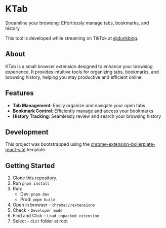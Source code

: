 # KTab

Streamline your browsing: Effortlessly manage tabs, bookmarks, and history.

This tool is developed while streaming on TikTok at [@dunkbing](https://www.tiktok.com/@dunkbing).

## About

KTab is a small browser extension designed to enhance your browsing experience. It provides intuitive tools for organizing tabs, bookmarks, and browsing history, helping you stay productive and efficient online.

## Features

- **Tab Management**: Easily organize and navigate your open tabs
- **Bookmark Control**: Efficiently manage and access your bookmarks
- **History Tracking**: Seamlessly review and search your browsing history

## Development

This project was bootstrapped using the [chrome-extension-boilerplate-react-vite](https://github.com/Jonghakseo/chrome-extension-boilerplate-react-vite) template.

## Getting Started

1. Clone this repository.
2. Run `pnpm install`
3. Run:
    - Dev: `pnpm dev`
    - Prod: `pnpm build`
4. Open in browser - `chrome://extensions`
5. Check - `Developer mode`
6. Find and Click - `Load unpacked extension`
7. Select - `dist` folder at root
